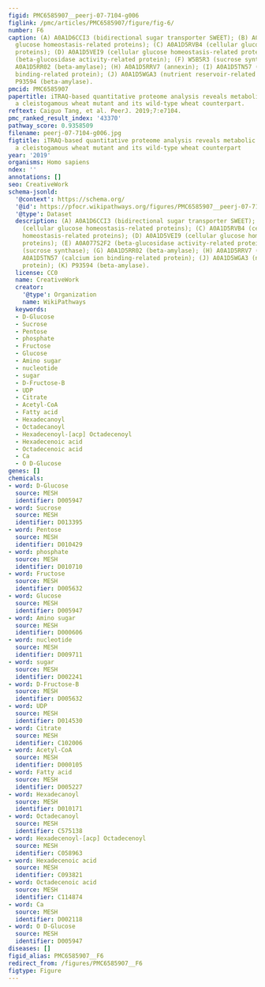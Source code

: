 ```yaml
---
figid: PMC6585907__peerj-07-7104-g006
figlink: /pmc/articles/PMC6585907/figure/fig-6/
number: F6
caption: (A) A0A1D6CCI3 (bidirectional sugar transporter SWEET); (B) A0A1D5SYC3 (cellular
  glucose homeostasis-related proteins); (C) A0A1D5RVB4 (cellular glucose homeostasis-related
  proteins); (D) A0A1D5VEI9 (cellular glucose homeostasis-related proteins); (E) A0A077S2F2
  (beta-glucosidase activity-related protein); (F) W5B5R3 (sucrose synthase); (G)
  A0A1D5RR02 (beta-amylase); (H) A0A1D5RRV7 (annexin); (I) A0A1D5TN57 (calcium ion
  binding-related protein); (J) A0A1D5WGA3 (nutrient reservoir-related protein); (K)
  P93594 (beta-amylase).
pmcid: PMC6585907
papertitle: iTRAQ-based quantitative proteome analysis reveals metabolic changes between
  a cleistogamous wheat mutant and its wild-type wheat counterpart.
reftext: Caiguo Tang, et al. PeerJ. 2019;7:e7104.
pmc_ranked_result_index: '43370'
pathway_score: 0.9358509
filename: peerj-07-7104-g006.jpg
figtitle: iTRAQ-based quantitative proteome analysis reveals metabolic changes between
  a cleistogamous wheat mutant and its wild-type wheat counterpart
year: '2019'
organisms: Homo sapiens
ndex: ''
annotations: []
seo: CreativeWork
schema-jsonld:
  '@context': https://schema.org/
  '@id': https://pfocr.wikipathways.org/figures/PMC6585907__peerj-07-7104-g006.html
  '@type': Dataset
  description: (A) A0A1D6CCI3 (bidirectional sugar transporter SWEET); (B) A0A1D5SYC3
    (cellular glucose homeostasis-related proteins); (C) A0A1D5RVB4 (cellular glucose
    homeostasis-related proteins); (D) A0A1D5VEI9 (cellular glucose homeostasis-related
    proteins); (E) A0A077S2F2 (beta-glucosidase activity-related protein); (F) W5B5R3
    (sucrose synthase); (G) A0A1D5RR02 (beta-amylase); (H) A0A1D5RRV7 (annexin); (I)
    A0A1D5TN57 (calcium ion binding-related protein); (J) A0A1D5WGA3 (nutrient reservoir-related
    protein); (K) P93594 (beta-amylase).
  license: CC0
  name: CreativeWork
  creator:
    '@type': Organization
    name: WikiPathways
  keywords:
  - D-Glucose
  - Sucrose
  - Pentose
  - phosphate
  - Fructose
  - Glucose
  - Amino sugar
  - nucleotide
  - sugar
  - D-Fructose-B
  - UDP
  - Citrate
  - Acetyl-CoA
  - Fatty acid
  - Hexadecanoyl
  - Octadecanoyl
  - Hexadecenoyl-[acp] Octadecenoyl
  - Hexadecenoic acid
  - Octadecenoic acid
  - Ca
  - O D-Glucose
genes: []
chemicals:
- word: D-Glucose
  source: MESH
  identifier: D005947
- word: Sucrose
  source: MESH
  identifier: D013395
- word: Pentose
  source: MESH
  identifier: D010429
- word: phosphate
  source: MESH
  identifier: D010710
- word: Fructose
  source: MESH
  identifier: D005632
- word: Glucose
  source: MESH
  identifier: D005947
- word: Amino sugar
  source: MESH
  identifier: D000606
- word: nucleotide
  source: MESH
  identifier: D009711
- word: sugar
  source: MESH
  identifier: D002241
- word: D-Fructose-B
  source: MESH
  identifier: D005632
- word: UDP
  source: MESH
  identifier: D014530
- word: Citrate
  source: MESH
  identifier: C102006
- word: Acetyl-CoA
  source: MESH
  identifier: D000105
- word: Fatty acid
  source: MESH
  identifier: D005227
- word: Hexadecanoyl
  source: MESH
  identifier: D010171
- word: Octadecanoyl
  source: MESH
  identifier: C575138
- word: Hexadecenoyl-[acp] Octadecenoyl
  source: MESH
  identifier: C058963
- word: Hexadecenoic acid
  source: MESH
  identifier: C093821
- word: Octadecenoic acid
  source: MESH
  identifier: C114874
- word: Ca
  source: MESH
  identifier: D002118
- word: O D-Glucose
  source: MESH
  identifier: D005947
diseases: []
figid_alias: PMC6585907__F6
redirect_from: /figures/PMC6585907__F6
figtype: Figure
---
```

